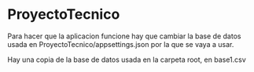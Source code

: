 # ProyectoTecnico

Para hacer que la aplicacion funcione hay que cambiar la base de datos usada en ProyectoTecnico/appsettings.json por la que se vaya a usar. 

Hay una copia de la base de datos usada en la carpeta root, en base1.csv
